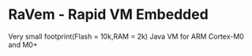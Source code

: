 RaVem - Rapid VM Embedded
====

Very small footprint(Flash = 10k,RAM = 2k) Java VM for ARM Cortex-M0 and M0+
